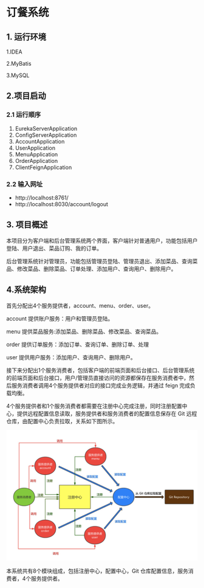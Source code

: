 # 订餐系统
## 1. 运行环境
1.IDEA

2.MyBatis

3.MySQL

## 2.项目启动

### 2.1 运行顺序
1. EurekaServerApplication
2. ConfigServerApplication
3. AccountApplication
4. UserApplication
5. MenuApplication
6. OrderApplication
7. ClientFeignApplication

### 2.2 输入网址
* http://localhost:8761/
* http://localhost:8030/account/logout

## 3. 项目概述
本项目分为客户端和后台管理系统两个界面，客户端针对普通用户，功能包括用户登陆、用户退出、菜品订购、我的订单。

后台管理系统针对管理员，功能包括管理员登陆、管理员退出、添加菜品、查询菜品、修改菜品、删除菜品、订单处理、添加用户、查询用户、删除用户。

## 4.系统架构
首先分配出4个服务提供者，account、menu、order、user。

account 提供账户服务：用户和管理员登陆。

menu 提供菜品服务:添加菜品、删除菜品、修改菜品、查询菜品。

order 提供订单服务：添加订单、查询订单、删除订单、处理

user 提供用户服务：添加用户、查询用户、删除用户。

接下来分配出1个服务消费者，包括客户端的前端页面和后台接口、后台管理系统的前端页面和后台接口，用户/管理员直接访问的资源都保存在服务消费者中，然后服务消费者调用4个服务提供者对应的接口完成业务逻辑，并通过 feign 完成负载均衡。

4个服务提供者和1个服务消费者都需要在注册中心完成注册，同时注册配置中心，提供远程配置信息读取，服务提供者和服务消费者的配置信息保存在 Git 远程仓库，由配置中心负责拉取，关系如下图所示。

![./image/image-20211125152531117](image/model.png)

本系统共有8个模块组成，包括注册中心，配置中心，Git 仓库配置信息，服务消费者，4个服务提供者。

